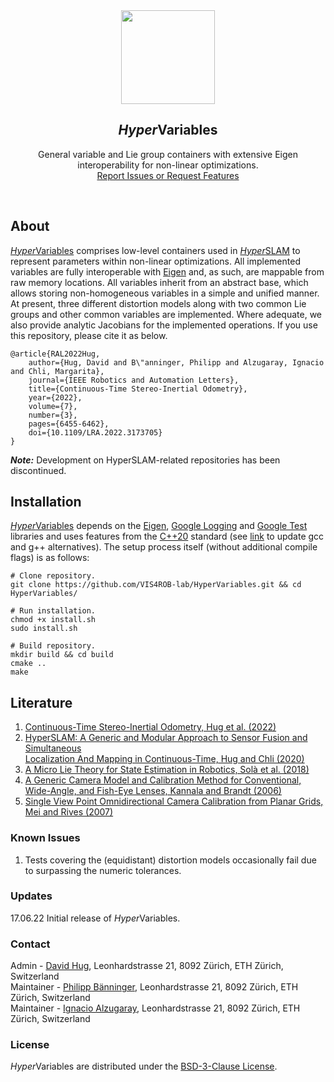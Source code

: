 <div align="center">
  <a href="https://github.com/VIS4ROB-lab/HyperVariables">
    <img src="https://drive.google.com/uc?export=view&id=1UAFr3tepqKwdnTomhKaeI2eIag3HOISY" alt="" style="width: 150px;">
  </a>

<h2><em>Hyper</em>Variables</h2>
  <p>
    General variable and Lie group containers with extensive Eigen interoperability for non-linear optimizations.
    <br />
    <a href="https://github.com/VIS4ROB-lab/HyperVariables/issues">Report Issues or Request Features</a>
  </p>
</div>
<br />

## About

[*Hyper*Variables](https://github.com/VIS4ROB-lab/HyperVariables) comprises low-level containers used in
[*Hyper*SLAM](https://github.com/VIS4ROB-lab/HyperSLAM) to represent parameters within non-linear optimizations. All
implemented variables are fully interoperable with [Eigen](https://eigen.tuxfamily.org/) and, as such,
are mappable from raw memory locations. All variables inherit from an abstract base, which allows
storing non-homogeneous variables in a simple and unified manner. At present, three different distortion models along
with two common Lie groups and other common variables are implemented. Where adequate, we also provide analytic
Jacobians for the implemented operations. If you use this repository, please cite it as below.

```
@article{RAL2022Hug,
    author={Hug, David and B\"anninger, Philipp and Alzugaray, Ignacio and Chli, Margarita},
    journal={IEEE Robotics and Automation Letters},
    title={Continuous-Time Stereo-Inertial Odometry},
    year={2022},
    volume={7},
    number={3},
    pages={6455-6462},
    doi={10.1109/LRA.2022.3173705}
}
```

***Note:*** Development on HyperSLAM-related repositories has been discontinued.

## Installation

[*Hyper*Variables](https://github.com/VIS4ROB-lab/HyperVariables) depends on
the [Eigen](https://eigen.tuxfamily.org/), [Google Logging](https://github.com/google/glog) and
[Google Test](https://github.com/google/googletest) libraries and uses features from the
[C++20](https://en.cppreference.com/w/cpp/20) standard (see
[link](https://askubuntu.com/questions/26498/how-to-choose-the-default-gcc-and-g-version) to update gcc and g++
alternatives). The setup process itself (without additional compile flags) is as follows:

```
# Clone repository.
git clone https://github.com/VIS4ROB-lab/HyperVariables.git && cd HyperVariables/

# Run installation.
chmod +x install.sh
sudo install.sh

# Build repository.
mkdir build && cd build
cmake ..
make
```

## Literature
1. [Continuous-Time Stereo-Inertial Odometry, Hug et al. (2022)](https://ieeexplore.ieee.org/document/9772323)
2. [HyperSLAM: A Generic and Modular Approach to Sensor Fusion and Simultaneous<br /> Localization And Mapping in Continuous-Time, Hug and Chli (2020)](https://ieeexplore.ieee.org/document/9320417)
3. [A Micro Lie Theory for State Estimation in Robotics, Solà et al. (2018)](https://arxiv.org/abs/1812.01537)
4. [A Generic Camera Model and Calibration Method for Conventional,<br /> Wide-Angle, and Fish-Eye Lenses, Kannala and Brandt (2006)](https://ieeexplore.ieee.org/document/1642666)
5. [Single View Point Omnidirectional Camera Calibration from Planar Grids, Mei and Rives (2007)](https://ieeexplore.ieee.org/document/4209702)

### Known Issues

1. Tests covering the (equidistant) distortion models occasionally fail due to surpassing the numeric tolerances.

### Updates

17.06.22 Initial release of *Hyper*Variables.

### Contact

Admin - [David Hug](mailto:dhug@ethz.ch), Leonhardstrasse 21, 8092 Zürich, ETH Zürich, Switzerland  
Maintainer - [Philipp Bänninger](mailto:baephili@ethz.ch), Leonhardstrasse 21, 8092 Zürich, ETH Zürich, Switzerland  
Maintainer - [Ignacio Alzugaray](mailto:aignacio@ethz.ch), Leonhardstrasse 21, 8092 Zürich, ETH Zürich, Switzerland

### License

*Hyper*Variables are distributed under the [BSD-3-Clause License](LICENSE).

